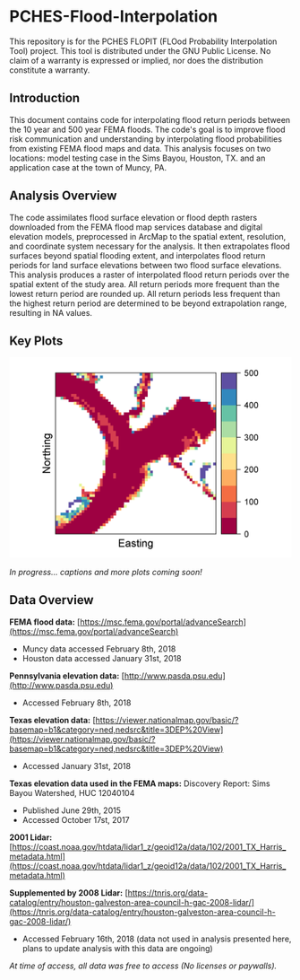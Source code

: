 # PCHES-Flood-Interpolation

This repository is for the PCHES FLOPIT (FLOod Probability Interpolation Tool) project. This tool is distributed under the GNU Public License. No claim of a warranty is expressed or implied, nor does the distribution constitute a warranty.

## Introduction

This document contains code for interpolating flood return periods between the 10 year and 500 year FEMA floods. The code's goal is to improve flood risk communication and understanding by interpolating flood probabilities from existing FEMA flood maps and data. This analysis focuses on two locations: model testing case in the Sims Bayou, Houston, TX. and an application case at the town of Muncy, PA.

## Analysis Overview

The code assimilates flood surface elevation or flood depth rasters downloaded from the FEMA flood map services database and digital elevation models, preprocessed in ArcMap to the spatial extent, resolution, and coordinate system necessary for the analysis. It then extrapolates flood surfaces beyond spatial flooding extent, and interpolates flood return periods for land surface elevations between two flood surface elevations. This analysis produces a raster of interpolated flood return periods over the spatial extent of the study area. All return periods more frequent than the lowest return period are rounded up. All return periods less frequent than the highest return period are determined to be beyond extrapolation range, resulting in NA values.

## Key Plots

![Alt text](/Figures/Muncy_figures/PCHES_Muncy_flood_interpolation_probmap.png)

*In progress... captions and more plots coming soon!*

## Data Overview

**FEMA flood data:** [https://msc.fema.gov/portal/advanceSearch](https://msc.fema.gov/portal/advanceSearch)  
* Muncy data accessed February 8th, 2018
* Houston data accessed January 31st, 2018

**Pennsylvania elevation data:** [http://www.pasda.psu.edu](http://www.pasda.psu.edu)  
* Accessed February 8th, 2018

**Texas elevation data:** [https://viewer.nationalmap.gov/basic/?basemap=b1&category=ned,nedsrc&title=3DEP%20View](https://viewer.nationalmap.gov/basic/?basemap=b1&category=ned,nedsrc&title=3DEP%20View)  
* Accessed January 31st, 2018

**Texas elevation data used in the FEMA maps:** Discovery Report: Sims Bayou Watershed, HUC 12040104  
* Published June 29th, 2015
* Accessed October 17st, 2017

**2001 Lidar:** [https://coast.noaa.gov/htdata/lidar1_z/geoid12a/data/102/2001_TX_Harris_metadata.html](https://coast.noaa.gov/htdata/lidar1_z/geoid12a/data/102/2001_TX_Harris_metadata.html)

**Supplemented by 2008 Lidar:** [https://tnris.org/data-catalog/entry/houston-galveston-area-council-h-gac-2008-lidar/](https://tnris.org/data-catalog/entry/houston-galveston-area-council-h-gac-2008-lidar/)
* Accessed February 16th, 2018 (data not used in analysis presented here, plans to update analysis with this data are ongoing)

*At time of access, all data was free to access (No licenses or paywalls).*

